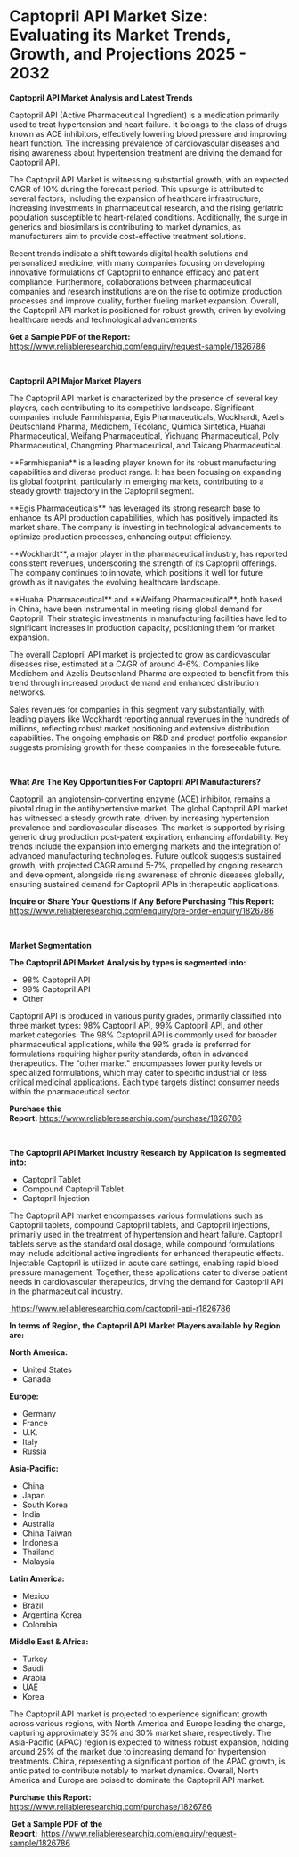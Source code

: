 <p><h1>Captopril API Market Size: Evaluating its Market Trends, Growth, and Projections 2025 - 2032</h1></p><p><strong>Captopril API Market Analysis and Latest Trends</strong></p>
<p><p>Captopril API (Active Pharmaceutical Ingredient) is a medication primarily used to treat hypertension and heart failure. It belongs to the class of drugs known as ACE inhibitors, effectively lowering blood pressure and improving heart function. The increasing prevalence of cardiovascular diseases and rising awareness about hypertension treatment are driving the demand for Captopril API.</p><p>The Captopril API Market is witnessing substantial growth, with an expected CAGR of 10% during the forecast period. This upsurge is attributed to several factors, including the expansion of healthcare infrastructure, increasing investments in pharmaceutical research, and the rising geriatric population susceptible to heart-related conditions. Additionally, the surge in generics and biosimilars is contributing to market dynamics, as manufacturers aim to provide cost-effective treatment solutions.</p><p>Recent trends indicate a shift towards digital health solutions and personalized medicine, with many companies focusing on developing innovative formulations of Captopril to enhance efficacy and patient compliance. Furthermore, collaborations between pharmaceutical companies and research institutions are on the rise to optimize production processes and improve quality, further fueling market expansion. Overall, the Captopril API market is positioned for robust growth, driven by evolving healthcare needs and technological advancements.</p></p>
<p><strong>Get a Sample PDF of the Report:&nbsp;</strong> <a href="https://www.reliableresearchiq.com/enquiry/request-sample/1826786?utm_campaign=3578&utm_medium=2&utm_source=Github&utm_content=ia&utm_term=19042025&utm_id=captopril-api">https://www.reliableresearchiq.com/enquiry/request-sample/1826786</a></p>
<p>&nbsp;</p>
<p><strong>Captopril API Major Market Players</strong></p>
<p><p>The Captopril API market is characterized by the presence of several key players, each contributing to its competitive landscape. Significant companies include Farmhispania, Egis Pharmaceuticals, Wockhardt, Azelis Deutschland Pharma, Medichem, Tecoland, Quimica Sintetica, Huahai Pharmaceutical, Weifang Pharmaceutical, Yichuang Pharmaceutical, Poly Pharmaceutical, Changming Pharmaceutical, and Taicang Pharmaceutical.</p><p>**Farmhispania** is a leading player known for its robust manufacturing capabilities and diverse product range. It has been focusing on expanding its global footprint, particularly in emerging markets, contributing to a steady growth trajectory in the Captopril segment.</p><p>**Egis Pharmaceuticals** has leveraged its strong research base to enhance its API production capabilities, which has positively impacted its market share. The company is investing in technological advancements to optimize production processes, enhancing output efficiency.</p><p>**Wockhardt**, a major player in the pharmaceutical industry, has reported consistent revenues, underscoring the strength of its Captopril offerings. The company continues to innovate, which positions it well for future growth as it navigates the evolving healthcare landscape.</p><p>**Huahai Pharmaceutical** and **Weifang Pharmaceutical**, both based in China, have been instrumental in meeting rising global demand for Captopril. Their strategic investments in manufacturing facilities have led to significant increases in production capacity, positioning them for market expansion.</p><p>The overall Captopril API market is projected to grow as cardiovascular diseases rise, estimated at a CAGR of around 4-6%. Companies like Medichem and Azelis Deutschland Pharma are expected to benefit from this trend through increased product demand and enhanced distribution networks.</p><p>Sales revenues for companies in this segment vary substantially, with leading players like Wockhardt reporting annual revenues in the hundreds of millions, reflecting robust market positioning and extensive distribution capabilities. The ongoing emphasis on R&D and product portfolio expansion suggests promising growth for these companies in the foreseeable future.</p></p>
<p>&nbsp;</p>
<p><strong>What Are The Key Opportunities For Captopril API Manufacturers?</strong></p>
<p><p>Captopril, an angiotensin-converting enzyme (ACE) inhibitor, remains a pivotal drug in the antihypertensive market. The global Captopril API market has witnessed a steady growth rate, driven by increasing hypertension prevalence and cardiovascular diseases. The market is supported by rising generic drug production post-patent expiration, enhancing affordability. Key trends include the expansion into emerging markets and the integration of advanced manufacturing technologies. Future outlook suggests sustained growth, with projected CAGR around 5-7%, propelled by ongoing research and development, alongside rising awareness of chronic diseases globally, ensuring sustained demand for Captopril APIs in therapeutic applications.</p></p>
<p><strong>Inquire or Share Your Questions If Any Before Purchasing This Report:</strong> <a href="https://www.reliableresearchiq.com/enquiry/pre-order-enquiry/1826786?utm_campaign=3578&utm_medium=2&utm_source=Github&utm_content=ia&utm_term=19042025&utm_id=captopril-api">https://www.reliableresearchiq.com/enquiry/pre-order-enquiry/1826786</a></p>
<p>&nbsp;</p>
<p><strong>Market Segmentation</strong></p>
<p><strong>The Captopril API Market Analysis by types is segmented into:</strong></p>
<p><ul><li>98% Captopril API</li><li>99% Captopril API</li><li>Other</li></ul></p>
<p><p>Captopril API is produced in various purity grades, primarily classified into three market types: 98% Captopril API, 99% Captopril API, and other market categories. The 98% Captopril API is commonly used for broader pharmaceutical applications, while the 99% grade is preferred for formulations requiring higher purity standards, often in advanced therapeutics. The "other market" encompasses lower purity levels or specialized formulations, which may cater to specific industrial or less critical medicinal applications. Each type targets distinct consumer needs within the pharmaceutical sector.</p></p>
<p><strong>Purchase this Report:&nbsp;</strong><a href="https://www.reliableresearchiq.com/purchase/1826786?utm_campaign=3578&utm_medium=2&utm_source=Github&utm_content=ia&utm_term=19042025&utm_id=captopril-api">https://www.reliableresearchiq.com/purchase/1826786</a></p>
<p>&nbsp;</p>
<p><strong>The Captopril API Market Industry Research by Application is segmented into:</strong></p>
<p><ul><li>Captopril Tablet</li><li>Compound Captopril Tablet</li><li>Captopril Injection</li></ul></p>
<p><p>The Captopril API market encompasses various formulations such as Captopril tablets, compound Captopril tablets, and Captopril injections, primarily used in the treatment of hypertension and heart failure. Captopril tablets serve as the standard oral dosage, while compound formulations may include additional active ingredients for enhanced therapeutic effects. Injectable Captopril is utilized in acute care settings, enabling rapid blood pressure management. Together, these applications cater to diverse patient needs in cardiovascular therapeutics, driving the demand for Captopril API in the pharmaceutical industry.</p></p>
<p><a href="https://www.reliableresearchiq.com/captopril-api-r1826786?utm_campaign=3578&utm_medium=2&utm_source=Github&utm_content=ia&utm_term=19042025&utm_id=captopril-api">&nbsp;https://www.reliableresearchiq.com/captopril-api-r1826786</a></p>
<p><strong>In terms of Region, the Captopril API Market Players available by Region are:</strong></p>
<p>
    <p> <strong> North America: </strong>
        <ul>
            <li>United States</li>
            <li>Canada</li>
        </ul>
        </p> 
    <p> <strong> Europe: </strong>
        <ul>
            <li>Germany</li>
            <li>France</li>
            <li>U.K.</li>
            <li>Italy</li>
            <li>Russia</li>
        </ul>
        </p> 
    <p> <strong> Asia-Pacific: </strong>
        <ul>
            <li>China</li>
            <li>Japan</li>
            <li>South Korea</li>
            <li>India</li>
            <li>Australia</li>
            <li>China Taiwan</li>
            <li>Indonesia</li>
            <li>Thailand</li>
            <li>Malaysia</li>
        </ul>
        </p> 
    <p> <strong> Latin America: </strong>
        <ul>
            <li>Mexico</li>
            <li>Brazil</li>
            <li>Argentina Korea</li>
            <li>Colombia</li>
        </ul>
        </p> 
    <p> <strong> Middle East & Africa: </strong>
        <ul>
            <li>Turkey</li>
            <li>Saudi</li>
            <li>Arabia</li>
            <li>UAE</li>
            <li>Korea</li>
        </ul>
    </p>
    </p>
<p><p>The Captopril API market is projected to experience significant growth across various regions, with North America and Europe leading the charge, capturing approximately 35% and 30% market share, respectively. The Asia-Pacific (APAC) region is expected to witness robust expansion, holding around 25% of the market due to increasing demand for hypertension treatments. China, representing a significant portion of the APAC growth, is anticipated to contribute notably to market dynamics. Overall, North America and Europe are poised to dominate the Captopril API market.</p></p>
<p><strong>Purchase this Report: </strong><a href="https://www.reliableresearchiq.com/purchase/1826786?utm_campaign=3578&utm_medium=2&utm_source=Github&utm_content=ia&utm_term=19042025&utm_id=captopril-api">https://www.reliableresearchiq.com/purchase/1826786</a></p>
<p>&nbsp;<strong>Get a Sample PDF of the Report:&nbsp;&nbsp;</strong><a href="https://www.reliableresearchiq.com/enquiry/request-sample/1826786?utm_campaign=3578&utm_medium=2&utm_source=Github&utm_content=ia&utm_term=19042025&utm_id=captopril-api">https://www.reliableresearchiq.com/enquiry/request-sample/1826786</a></p>
<p><strong></strong></p>
<p><p></p><p></p><p></p></p>